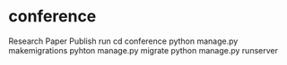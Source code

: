 # conference
Research Paper Publish
run 
cd conference
python manage.py makemigrations
pyhton manage.py migrate
python manage.py runserver
